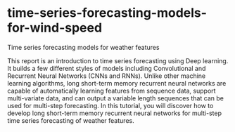 # time-series-forecasting-models-for-wind-speed
Time series forecasting models for weather features

This report is an introduction to time series forecasting using Deep learning. It builds a few different styles of models including Convolutional and Recurrent Neural Networks (CNNs and RNNs). Unlike other machine learning algorithms, long short-term memory recurrent neural networks are capable of automatically learning features from sequence data, support multi-variate data, and can output a variable length sequences that can be used for multi-step forecasting. In this tutorial, you will discover how to develop long short-term memory recurrent neural networks for multi-step time series forecasting of weather features.
